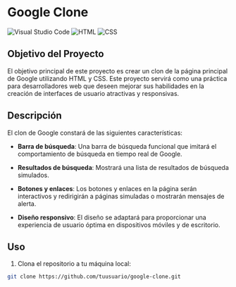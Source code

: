 # Google Clone

![Visual Studio Code](https://img.shields.io/badge/IDE-Visual%20Studio%20Code-blue)
![HTML](https://img.shields.io/badge/Lenguaje-HTML-orange)
![CSS](https://img.shields.io/badge/Lenguaje-CSS-blue)

## Objetivo del Proyecto

El objetivo principal de este proyecto es crear un clon de la página principal de Google utilizando HTML y CSS. Este proyecto servirá como una práctica para desarrolladores web que deseen mejorar sus habilidades en la creación de interfaces de usuario atractivas y responsivas.

## Descripción

El clon de Google constará de las siguientes características:

- **Barra de búsqueda**: Una barra de búsqueda funcional que imitará el comportamiento de búsqueda en tiempo real de Google.

- **Resultados de búsqueda**: Mostrará una lista de resultados de búsqueda simulados.

- **Botones y enlaces**: Los botones y enlaces en la página serán interactivos y redirigirán a páginas simuladas o mostrarán mensajes de alerta.

- **Diseño responsivo**: El diseño se adaptará para proporcionar una experiencia de usuario óptima en dispositivos móviles y de escritorio.

## Uso

1. Clona el repositorio a tu máquina local:

```bash
git clone https://github.com/tuusuario/google-clone.git
